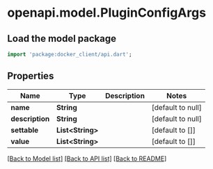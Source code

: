 # openapi.model.PluginConfigArgs

## Load the model package
```dart
import 'package:docker_client/api.dart';
```

## Properties
Name | Type | Description | Notes
------------ | ------------- | ------------- | -------------
**name** | **String** |  | [default to null]
**description** | **String** |  | [default to null]
**settable** | **List&lt;String&gt;** |  | [default to []]
**value** | **List&lt;String&gt;** |  | [default to []]

[[Back to Model list]](../README.md#documentation-for-models) [[Back to API list]](../README.md#documentation-for-api-endpoints) [[Back to README]](../README.md)


